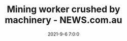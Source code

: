 ---
"title": "Mining worker crushed by machinery - NEWS.com.au"
"date": "2021-9-6 7:0:0"
"feed_name": "GOOGLENEWSMINING"
"feed_website": "https://news.google.com/search?q=mining%2Bincident&hl=en-US&gl=US&ceid=US:en"
"feed_rss": "https://news.google.com/rss/search?q=mining%2Bincident&hl=en-US&gl=US&ceid=US:en"
"link": "https://www.news.com.au/finance/work/at-work/mining-worker-crushed-by-machinery-in-tragic-workplace-accident/news-story/a21b13bbd65e43fc2a609ed8bd9e1c15"
"file": "_posts/2021-1-1-8f76d22e8378f1d5906afdd8a1631a4f92b72f01.md"
"accident": "1"
"drilling": "0"
"dead": ""
"injured": ""
---